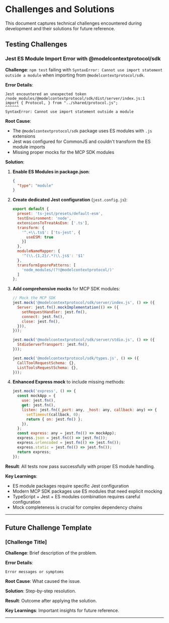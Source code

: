 # Challenges and Solutions

This document captures technical challenges encountered during development and their solutions for future reference.

## Testing Challenges

### Jest ES Module Import Error with @modelcontextprotocol/sdk

**Challenge**: `npm test` failing with `SyntaxError: Cannot use import statement outside a module` when importing from `@modelcontextprotocol/sdk`.

**Error Details**:
```
Jest encountered an unexpected token
/node_modules/@modelcontextprotocol/sdk/dist/server/index.js:1
import { Protocol, } from "../shared/protocol.js";
^^^^^^
SyntaxError: Cannot use import statement outside a module
```

**Root Cause**: 
- The `@modelcontextprotocol/sdk` package uses ES modules with `.js` extensions
- Jest was configured for CommonJS and couldn't transform the ES module imports
- Missing proper mocks for the MCP SDK modules

**Solution**:
1. **Enable ES Modules in package.json**:
   ```json
   {
     "type": "module"
   }
   ```

2. **Create dedicated Jest configuration** (`jest.config.js`):
   ```javascript
   export default {
     preset: 'ts-jest/presets/default-esm',
     testEnvironment: 'node',
     extensionsToTreatAsEsm: ['.ts'],
     transform: {
       '^.+\\.ts$': ['ts-jest', {
         useESM: true
       }]
     },
     moduleNameMapper: {
       '^(\\.{1,2}/.*)\\.js$': '$1'
     },
     transformIgnorePatterns: [
       'node_modules/(?!@modelcontextprotocol/)'
     ]
   };
   ```

3. **Add comprehensive mocks** for MCP SDK modules:
   ```javascript
   // Mock the MCP SDK
   jest.mock('@modelcontextprotocol/sdk/server/index.js', () => ({
     Server: jest.fn().mockImplementation(() => ({
       setRequestHandler: jest.fn(),
       connect: jest.fn(),
       close: jest.fn(),
     })),
   }));

   jest.mock('@modelcontextprotocol/sdk/server/stdio.js', () => ({
     StdioServerTransport: jest.fn(),
   }));

   jest.mock('@modelcontextprotocol/sdk/types.js', () => ({
     CallToolRequestSchema: {},
     ListToolsRequestSchema: {},
   }));
   ```

4. **Enhanced Express mock** to include missing methods:
   ```javascript
   jest.mock('express', () => {
     const mockApp = {
       use: jest.fn(),
       get: jest.fn(),
       listen: jest.fn((_port: any, _host: any, callback: any) => {
         setTimeout(callback, 0);
         return { on: jest.fn() };
       }),
     };
     const express: any = jest.fn(() => mockApp);
     express.json = jest.fn(() => jest.fn());
     express.urlencoded = jest.fn(() => jest.fn());
     express.static = jest.fn(() => jest.fn());
     return express;
   });
   ```

**Result**: All tests now pass successfully with proper ES module handling.

**Key Learnings**:
- ES module packages require specific Jest configuration
- Modern MCP SDK packages use ES modules that need explicit mocking
- TypeScript + Jest + ES modules combination requires careful configuration
- Mock completeness is crucial for complex dependency chains

---

## Future Challenge Template

### [Challenge Title]

**Challenge**: Brief description of the problem.

**Error Details**: 
```
Error messages or symptoms
```

**Root Cause**: What caused the issue.

**Solution**: Step-by-step resolution.

**Result**: Outcome after applying the solution.

**Key Learnings**: Important insights for future reference.

---